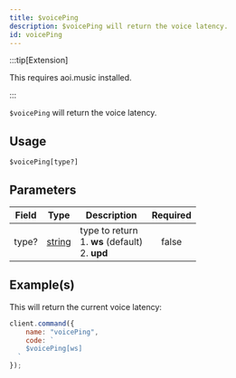 ```yaml
---
title: $voicePing
description: $voicePing will return the voice latency.
id: voicePing
---
```


:::tip[Extension]

This requires aoi.music installed.

:::

`$voicePing` will return the voice latency.

## Usage

```aoi
$voicePing[type?]
```

## Parameters

| Field | Type                                                                                              | Description                                                 | Required |
| ----- | ------------------------------------------------------------------------------------------------- | ----------------------------------------------------------- | :------: |
| type? | [string](https://developer.mozilla.org/en-US/docs/Web/JavaScript/Reference/Global_Objects/String) | type to return <br /> 1. **ws** (default) <br /> 2. **upd** |  false   |

## Example(s)

This will return the current voice latency:

```javascript
client.command({
    name: "voicePing",
    code: `
    $voicePing[ws]
  `
});
```
